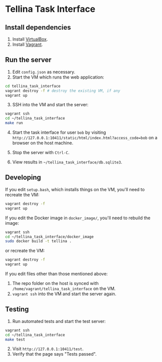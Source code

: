 # Tellina Task Interface

## Install dependencies

1. Install [VirtualBox](https://www.virtualbox.org/wiki/Downloads).
2. Install [Vagrant](https://www.vagrantup.com/downloads.html).

## Run the server

1. Edit `config.json` as necessary.
2. Start the VM which runs the web application:

  ```bash
  cd tellina_task_interface
  vagrant destroy -f # destroy the existing VM, if any
  vagrant up
  ```

3. SSH into the VM and start the server:

  ```bash
  vagrant ssh
  cd ~/tellina_task_interface
  make run
  ```

4. Start the task interface for user `bob` by visiting `http://127.0.0.1:10411/static/html/index.html?access_code=bob` on a browser on the host machine.

5. Stop the server with `Ctrl-C`.

6. View results in `~/tellina_task_interface/db.sqlite3`.

## Developing

If you edit `setup.bash`, which installs things on the VM, you'll need to recreate the VM:

```bash
vagrant destroy -f
vagrant up
```

If you edit the Docker image in `docker_image/`, you'll need to rebuild the image:

```bash
vagrant ssh
cd ~/tellina_task_interface/docker_image
sudo docker build -t tellina .
```

or recreate the VM:

```bash
vagrant destroy -f
vagrant up
```

If you edit files other than those mentioned above:

1. The repo folder on the host is synced with `/home/vagrant/tellina_task_interface` on the VM.
2. `vagrant ssh` into the VM and start the server again.

## Testing

1. Run automated tests and start the test server:

  ```bash
  vagrant ssh
  cd ~/tellina_task_interface
  make test
  ```

2. Visit `http://127.0.0.1:10411/test`.
3. Verify that the page says "Tests passed".
